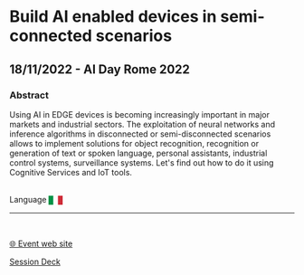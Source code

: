 # Build AI enabled devices in semi-connected scenarios
## 18/11/2022 - AI Day Rome 2022 
### Abstract
Using AI in EDGE devices is becoming increasingly important in major markets and industrial sectors. The exploitation of neural networks and inference algorithms in disconnected or semi-disconnected scenarios allows to implement solutions for object recognition, recognition or generation of text or spoken language, personal assistants, industrial control systems, surveillance systems.
Let's find out how to do it using Cognitive Services and IoT tools.

<br/>
Language <img width="25" src="https://raw.githubusercontent.com/dpcons/DPCons/Dev/Resources/FlagItaly.svg" style="vertical-align:middle">

<br/>

---

<br/>
<p>
<a href="https://aiday.dotnetdev.it/agenda">🌐 Event web site</a>
</p>

<p>
<a href="https://github.com/dpcons/DPCons/blob/main/Decks/20221118-Build%20AI%20enabled%20devices%20in%20semi-connected%20scenarios.pdf" target="_blank">Session Deck</a>
</a>
</p>
